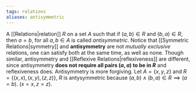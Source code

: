 ```yaml
---
tags: relations
aliases: antisymmetric
---
```

A [[Relations|relation]] $R$ on a set $A$ such that if $(a,b) \in R$ and $(b,a) \in R$, then $a=b$, for all $a,b \in A$ is called *antisymmetric*. Notice that [[Symmetric Relations|symmetry]] and **antisymmetry** are not *mutually exclusive* relations, one can satisfy both at the same time, as well as none.
Though similar, antisymmetry and [[Reflexive Relations|reflexiveness]] are different, since antisymmetry **does not require all pairs $(a,a)$ to be in $R$** and reflexiveness does. Antisymmetry is more forgiving.
Let $A = \{x, y, z\}$ and $R = \{(x,x), (x,y), (z,z)\}$, $R$ is antysymmetric because $(a,b) \land (b,a) \in R \implies (a=b)$. ($x=x, z=z$).  
 